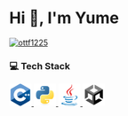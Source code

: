 # Hi 👋, I'm Yume
<a href="https://twitter.com/ottf1225">
  <img src="https://img.shields.io/twitter/follow/ottf1225?logo=twitter&style=for-the-badge" alt="ottf1225" />
</a>

### 💻 Tech Stack
<p>
<a href="https://isocpp.org">
  <img src="https://raw.githubusercontent.com/devicons/devicon/master/icons/cplusplus/cplusplus-original.svg" alt="cplusplus" width="40" height="40" />
</a>
<a href="https://www.python.org">
  <img src="https://raw.githubusercontent.com/devicons/devicon/master/icons/python/python-original.svg" alt="python" width="40" height="40" />
</a>
<a href="https://www.java.com">
  <img src="https://raw.githubusercontent.com/devicons/devicon/master/icons/java/java-original.svg" alt="java" width="40" height="40" />
</a>
<a href="https://unity.com">
  <img src="https://raw.githubusercontent.com/devicons/devicon/master/icons/unity/unity-original.svg" alt="java" width="40" height="40" />
</a>
</p>
